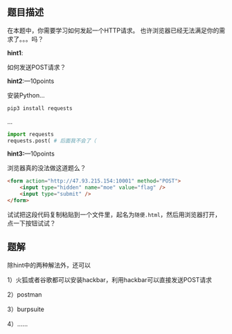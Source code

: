 ## 题目描述

在本题中，你需要学习如何发起一个HTTP请求。
也许浏览器已经无法满足你的需求了。。。吗？

**hint1**:

如何发送POST请求？

**hint2**:—10points

安装Python...
```bash
pip3 install requests
```
...
```python
import requests
requests.post( # 后面我不会了（
```

**hint3:**—10points

浏览器真的没法做这道题么？

```html
<form action="http://47.93.215.154:10001" method="POST">
	<input type="hidden" name="moe" value="flag" />
	<input type="submit" />
</form>
```

试试把这段代码复制粘贴到一个文件里，起名为`随便.html`，然后用浏览器打开，点一下按钮试试？

## 题解

除hint中的两种解法外，还可以

1）火狐或者谷歌都可以安装hackbar，利用hackbar可以直接发送POST请求

2）postman

3）burpsuite

4）......

